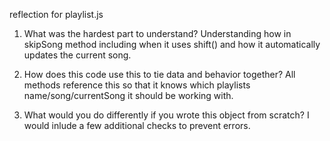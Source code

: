 reflection for playlist.js

1. What was the hardest part to understand?
Understanding how in skipSong method including when it uses shift() and how it automatically updates the current song. 

2. How does this code use this to tie data and behavior together?
All methods reference this so that it knows which playlists name/song/currentSong it should be working with.

3. What would you do differently if you wrote this object from scratch?
I would inlude a few additional checks to prevent errors.  

